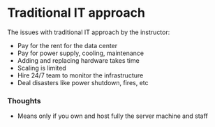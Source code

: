 # Traditional IT approach

The issues with traditional IT approach by the instructor:

- Pay for the rent for the data center
- Pay for power supply, cooling, maintenance
- Adding and replacing hardware takes time
- Scaling is limited
- Hire 24/7 team to monitor the infrastructure
- Deal disasters like power shutdown, fires, etc

### Thoughts

- Means only if you own and host fully the server machine and staff
